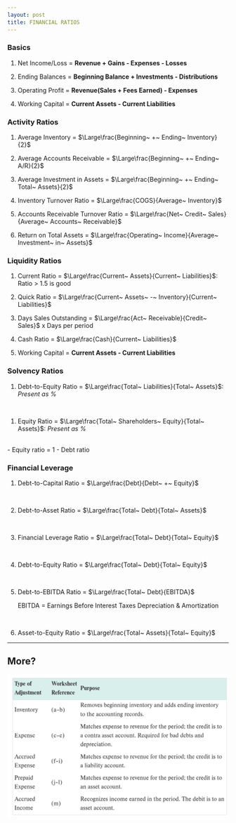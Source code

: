```yaml
---
layout: post
title: FINANCIAL RATIOS
---
```



### Basics

1. Net Income/Loss = **Revenue + Gains - Expenses - Losses**

2. Ending Balances = **Beginning Balance + Investments - Distributions**

3. Operating Profit = **Revenue(Sales + Fees Earned) - Expenses** 
   
4. Working Capital = **Current Assets - Current Liabilities**

### Activity Ratios

1. Average Inventory = $\Large\frac{Beginning~ +~ Ending~ Inventory}{2}$

2. Average Accounts Receivable = $\Large\frac{Beginning~ +~ Ending~ A/R}{2}$

3. Average Investment in Assets =  $\Large\frac{Beginning~ +~ Ending~ Total~ Assets}{2}$

4. Inventory Turnover Ratio = $\Large\frac{COGS}{Average~ Inventory}$

5. Accounts Receivable Turnover Ratio = $\Large\frac{Net~ Credit~ Sales}{Average~ Accounts~ Receivable}$

6. Return on Total Assets = $\Large\frac{Operating~ Income}{Average~ Investment~ in~ Assets}$

### Liquidity Ratios

1. Current Ratio = $\Large\frac{Current~ Assets}{Current~ Liabilities}$: Ratio > 1.5 is good     

1. Quick Ratio = $\Large\frac{Current~ Assets~ -~ Inventory}{Current~ Liabilities}$   

2. Days Sales Outstanding = $\Large\frac{Act~ Receivable}{Credit~ Sales}$ x Days per period   

3. Cash Ratio = $\Large\frac{Cash}{Current~ Liabilities}$  

4. Working Capital = **Current Assets - Current Liabilities**

### Solvency Ratios

1. Debt-to-Equity Ratio = $\Large\frac{Total~ Liabilities}{Total~ Assets}$: *Present as %*   
<br>

1. Equity Ratio = $\Large\frac{Total~ Shareholders~ Equity}{Total~ Assets}$: *Present as %*   
<br> 
   - Equity ratio = 1 - Debt ratio   

### Financial Leverage

1. Debt-to-Capital Ratio = $\Large\frac{Debt}{Debt~ +~ Equity}$   
<br>

2. Debt-to-Asset Ratio = $\Large\frac{Total~ Debt}{Total~ Assets}$    
<br>

3. Financial Leverage Ratio = $\Large\frac{Total~ Debt}{Total~ Equity}$    
<br>

4. Debt-to-Equity Ratio = $\Large\frac{Total~ Debt}{Total~ Equity}$   
<br>

5. Debt-to-EBITDA Ratio = $\Large\frac{Total~ Debt}{EBITDA}$   

   EBITDA = Earnings Before Interest Taxes Depreciation & Amortization   
<br>

6. Asset-to-Equity Ratio = $\Large\frac{Total~ Assets}{Total~ Equity}$   

---

## More?

![](/assets/mc-graw-accounting-course/chap13-fin.statements/types-adjusting-entries.png)


